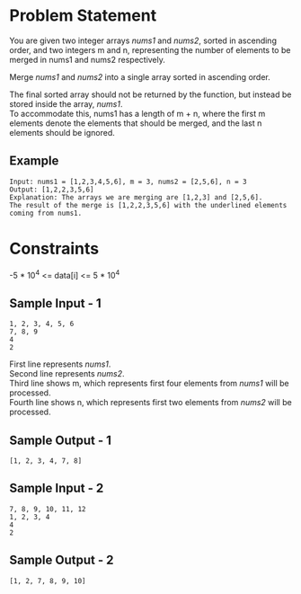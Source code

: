 # Problem Statement

You are given two integer arrays <i>nums1</i> and <i>nums2</i>, sorted in ascending order, and two integers m and n, representing the number of elements to be merged in nums1 and nums2 respectively.</br>

Merge <i>nums1</i> and <i>nums2</i> into a single array sorted in ascending order.</br>

The final sorted array should not be returned by the function, but instead be stored inside the array, <i>nums1</i>. </br>
To accommodate this, nums1 has a length of m + n, where the first m elements denote the elements that should be merged, and the last n elements should be ignored. </br>



## Example
```
Input: nums1 = [1,2,3,4,5,6], m = 3, nums2 = [2,5,6], n = 3
Output: [1,2,2,3,5,6]
Explanation: The arrays we are merging are [1,2,3] and [2,5,6].
The result of the merge is [1,2,2,3,5,6] with the underlined elements coming from nums1.
```

# Constraints
-5 * 10<sup>4</sup> <= data[i] <= 5 * 10<sup>4</sup>

## Sample Input - 1
```
1, 2, 3, 4, 5, 6
7, 8, 9
4
2
```
First line represents <i>nums1</i>.</br>
Second line represents <i>nums2</i>.</br>
Third line shows m, which represents first four elements from <i>nums1</i> will be processed.</br>
Fourth line shows n, which represents first two elements from <i>nums2</i> will be processed.</br>

## Sample Output - 1
```
[1, 2, 3, 4, 7, 8]
```
## Sample Input - 2
```
7, 8, 9, 10, 11, 12
1, 2, 3, 4
4
2
```
## Sample Output - 2
```
[1, 2, 7, 8, 9, 10]
```

